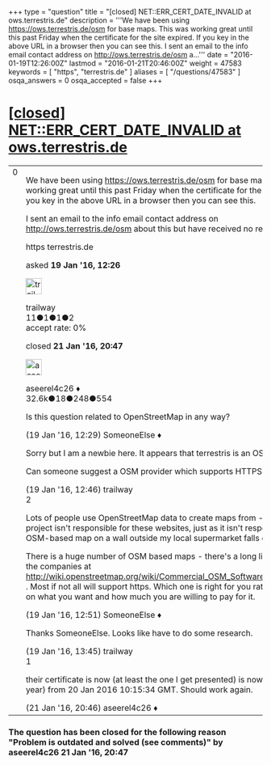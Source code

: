 +++
type = "question"
title = "[closed] NET::ERR_CERT_DATE_INVALID at ows.terrestris.de"
description = '''We have been using https://ows.terrestris.de/osm for base maps. This was working great until this past Friday when the certificate for the site expired. If you key in the above URL in a browser then you can see this. I sent an email to the info email contact address on http://ows.terrestris.de/osm a...'''
date = "2016-01-19T12:26:00Z"
lastmod = "2016-01-21T20:46:00Z"
weight = 47583
keywords = [ "https", "terrestris.de" ]
aliases = [ "/questions/47583" ]
osqa_answers = 0
osqa_accepted = false
+++

<div class="headNormal">

# [\[closed\] NET::ERR_CERT_DATE_INVALID at ows.terrestris.de](/questions/47583/neterr_cert_date_invalid-at-owsterrestrisde)

</div>

<div id="main-body">

<div id="askform">

<table id="question-table" style="width:100%;">
<colgroup>
<col style="width: 50%" />
<col style="width: 50%" />
</colgroup>
<tbody>
<tr>
<td style="width: 30px; vertical-align: top"><div class="vote-buttons">
<span id="post-47583-upvote" class="ajax-command post-vote up" rel="nofollow" title="I like this post (click again to cancel)"> </span>
<div id="post-47583-score" class="post-score" title="current number of votes">
0
</div>
<span id="post-47583-downvote" class="ajax-command post-vote down" rel="nofollow" title="I dont like this post (click again to cancel)"> </span> <span id="favorite-mark" class="ajax-command favorite-mark" rel="nofollow" title="mark/unmark this question as favorite (click again to cancel)"> </span>
<div id="favorite-count" class="favorite-count">
&#10;</div>
</div></td>
<td><div id="item-right">
<div class="question-body">
<p>We have been using <a href="https://ows.terrestris.de/osm">https://ows.terrestris.de/osm</a> for base maps. This was working great until this past Friday when the certificate for the site expired. If you key in the above URL in a browser then you can see this.</p>
<p>I sent an email to the info email contact address on <a href="http://ows.terrestris.de/osm">http://ows.terrestris.de/osm</a> about this but have received no response yet.</p>
</div>
<div id="question-tags" class="tags-container tags">
<span class="post-tag tag-link-https" rel="tag" title="see questions tagged &#39;https&#39;">https</span> <span class="post-tag tag-link-terrestris.de" rel="tag" title="see questions tagged &#39;terrestris.de&#39;">terrestris.de</span>
</div>
<div id="question-controls" class="post-controls">
&#10;</div>
<div class="post-update-info-container">
<div class="post-update-info post-update-info-user">
<p>asked <strong>19 Jan '16, 12:26</strong></p>
<img src="https://secure.gravatar.com/avatar/cf8c59ccc729f183b12fc425abc7b581?s=32&amp;d=identicon&amp;r=g" class="gravatar" width="32" height="32" alt="trailway&#39;s gravatar image" />
<p><span>trailway</span><br />
<span class="score" title="11 reputation points">11</span><span title="1 badges"><span class="badge1">●</span><span class="badgecount">1</span></span><span title="1 badges"><span class="silver">●</span><span class="badgecount">1</span></span><span title="2 badges"><span class="bronze">●</span><span class="badgecount">2</span></span><br />
<span class="accept_rate" title="Rate of the user&#39;s accepted answers">accept rate:</span> <span title="trailway has no accepted answers">0%</span></p>
</div>
<div class="post-update-info post-update-info-edited">
<p><span> closed <strong>21 Jan '16, 20:47</strong> </span></p>
<img src="https://secure.gravatar.com/avatar/66f0dc05b44574e3894be07b0b37cf37?s=32&amp;d=identicon&amp;r=g" class="gravatar" width="32" height="32" alt="aseerel4c26&#39;s gravatar image" />
<p><span>aseerel4c26 ♦</span><br />
<span class="score" title="32615 reputation points"><span>32.6k</span></span><span title="18 badges"><span class="badge1">●</span><span class="badgecount">18</span></span><span title="248 badges"><span class="silver">●</span><span class="badgecount">248</span></span><span title="554 badges"><span class="bronze">●</span><span class="badgecount">554</span></span></p>
</div>
</div>
<div id="comments-container-47583" class="comments-container">
<span id="47584"></span>
<div id="comment-47584" class="comment">
<div id="post-47584-score" class="comment-score">
&#10;</div>
<div class="comment-text">
<p>Is this question related to OpenStreetMap in any way?</p>
</div>
<div id="comment-47584-info" class="comment-info">
<span class="comment-age">(19 Jan '16, 12:29)</span> <span class="comment-user userinfo">SomeoneElse ♦</span>
</div>
</div>
<span id="47586"></span>
<div id="comment-47586" class="comment">
<div id="post-47586-score" class="comment-score">
&#10;</div>
<div class="comment-text">
<p>Sorry but I am a newbie here. It appears that terrestris is an OSM provider.</p>
<p>Can someone suggest a OSM provider which supports HTTPS?</p>
</div>
<div id="comment-47586-info" class="comment-info">
<span class="comment-age">(19 Jan '16, 12:46)</span> <span class="comment-user userinfo">trailway</span>
</div>
</div>
<span id="47587"></span>
<div id="comment-47587" class="comment">
<div id="post-47587-score" class="comment-score">
2
</div>
<div class="comment-text">
<p>Lots of people use OpenStreetMap data to create maps from - the main project isn't responsible for these websites, just as it isn't responsible if an OSM-based map on a wall outside my local supermarket falls on the floor.</p>
<p>There is a huge number of OSM based maps - there's a long list of some of the companies at <a href="http://wiki.openstreetmap.org/wiki/Commercial_OSM_Software_and_Services">http://wiki.openstreetmap.org/wiki/Commercial_OSM_Software_and_Services</a> . Most if not all will support https. Which one is right for you rather depends on what you want and how much you are willing to pay for it.</p>
</div>
<div id="comment-47587-info" class="comment-info">
<span class="comment-age">(19 Jan '16, 12:51)</span> <span class="comment-user userinfo">SomeoneElse ♦</span>
</div>
</div>
<span id="47589"></span>
<div id="comment-47589" class="comment">
<div id="post-47589-score" class="comment-score">
&#10;</div>
<div class="comment-text">
<p>Thanks SomeoneElse. Looks like have to do some research.</p>
</div>
<div id="comment-47589-info" class="comment-info">
<span class="comment-age">(19 Jan '16, 13:45)</span> <span class="comment-user userinfo">trailway</span>
</div>
</div>
<span id="47620"></span>
<div id="comment-47620" class="comment">
<div id="post-47620-score" class="comment-score">
1
</div>
<div class="comment-text">
<p>their certificate is now (at least the one I get presented) is now valid (for 1 year) from 20 Jan 2016 10:15:34 GMT. Should work again.</p>
</div>
<div id="comment-47620-info" class="comment-info">
<span class="comment-age">(21 Jan '16, 20:46)</span> <span class="comment-user userinfo">aseerel4c26 ♦</span>
</div>
</div>
</div>
<div id="comment-tools-47583" class="comment-tools">
&#10;</div>
<div class="clear">
&#10;</div>
<div id="comment-47583-form-container" class="comment-form-container">
&#10;</div>
<div class="clear">
&#10;</div>
</div></td>
</tr>
</tbody>
</table>

<div class="question-status" style="margin-bottom:15px">

### The question has been closed for the following reason "Problem is outdated and solved (see comments)" by aseerel4c26 21 Jan '16, 20:47

</div>

</div>

</div>

